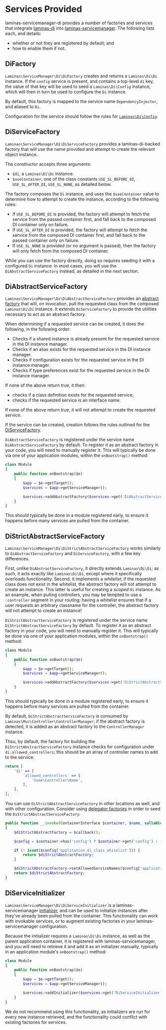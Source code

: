 # Services Provided

laminas-servicemanager-di provides a number of factories and services that
integrate [laminas-di](https://github.com/laminas/laminas-di) into
[laminas-servicemanager](https://docs.laminas.dev/laminas-servicemanager/).
The following lists each, and details:

- whether or not they are registered by default; and
- how to enable them if not.

## DiFactory

`Laminas\ServiceManager\Di\DiFactory` creates and returns a `Laminas\Di\Di` instance.
If the `config` service is present, and contains a top-level `di` key, the value
of that key will be used to seed a `Laminas\Di\Config` instance, which will then in
turn be used to configure the `Di` instance.

By default, this factory is mapped to the service name `DependencyInjector`, and
aliased to `Di`.

Configuration for the service should follow the rules for
[`Laminas\Di\Config`](https://docs.laminas.dev/laminas-di/config/).

## DiServiceFactory

`Laminas\ServiceManager\Di\DiServiceFactory` provides a laminas-di-backed factory that
will use the name provided and attempt to create the relevant object instance.

The constructor accepts three arguments:

- `$di`, a `Laminas\Di\Di` instance.
- `$useContainer`, one of the class constants `USE_SL_BEFORE_DI`,
  `USE_SL_AFTER_DI`, `USE_SL_NONE`, as detailed below.

The factory composes the `Di` instance, and uses the `$useContainer` value to
determine how to attempt to create the instance, according to the following
rules:

- If `USE_SL_BEFORE_DI` is provided, the factory will attempt to fetch the service
  from the passed container first, and fall back to the composed DI container
  only on failure.
- If `USE_SL_AFTER_DI` is provided, the factory will attempt to fetch the service
  from the composed DI container first, and fall back to the passed container
  only on failure.
- If `USE_SL_NONE` is provided (or no argument is passed), then the factory will
  only fetch from the composed DI container.

While you can use the factory directly, doing so requires seeding it with a
configured `Di` instance. In most cases, you will use the
`DiAbstractServiceFactory` instead, as detailed in the next section.

## DiAbstractServiceFactory

`Laminas\ServiceManager\Di\DiAbstractServiceFactory` provides an [abstract
factory](http://docs.laminas.dev/laminas-servicemanager/configuring-the-service-manager/#abstract-factories)
that will, on invocation, pull the requested class from the composed
`Laminas\Di\Di` instance. It extends `DiServiceFactory` to provide the utilities
necessary to act as an abstract factory.

When determining if a requested service can be created, it does the following,
in the following order:

- Checks if a shared instance is already present for the requested service in
  the DI instance manager.
- Checks if an alias exists for the requested service in the DI instance
  manager.
- Checks if configuration exists for the requested service in the DI instance
  manager.
- Checks if type preferences exist for the requested service in the DI instance
  manager.

If none of the above return true, it then:

- checks if a class definition exists for the requested service;
- checks if the requested service is an interface name.

If none of the above return true, it will not attempt to create the requested
service.

If the service can be created, creation follows the rules outlined for the
[DiServiceFactory](#diservicefactory).

`DiAbstractServiceFactory` is registered under the service name
`DiAbstractServiceFactory` by default. To register it as an abstract factory in
your code, you will need to manually register it. This will typically be done
via one of your application modules, within the `onBootstrap()` method:

```php
class Module
{
    public function onBootstrap($e)
    {
        $app = $e->getTarget();
        $services = $app->getServiceManager();

        $services->addAbstractFactory($services->get('DiAbstractServiceFactory'));
    }
}
```

This should typically be done in a module registered early, to ensure it happens
before many services are pulled from the container.

## DiStrictAbstractServiceFactory

`Laminas\ServiceManager\Di\DiStrictAbstractServiceFactory` works similarly to
`DiAbstractServiceFactory` and `DiServiceFactory`, with a few key differences.

First, unlike `DiAbstractServiceFactory`, it directly extends `Laminas\Di\Di`; as
such, it acts exactly like `Laminas\Di\Di`, except where it specifically overloads
functionality. Second, it implements a *whitelist*; if the requested class does
not exist in the whitelist, the abstract factory will not attempt to create an
instance. This latter is useful for creating a *scoped* `Di` instance. As an
example, when pulling controllers, you may be tempted to use a `:controller`
segment in your routing; having a whitelist ensures that if a user requests an
arbitrary classname for the controller, the abstract factory will not attempt to
create an instance!

`DiStrictAbstractServiceFactory` is registered under the service name
`DiStrictAbstractServiceFactory` by default. To register it as an abstract factory in
your code, you will need to manually register it. This will typically be done
via one of your application modules, within the `onBootstrap()` method:

```php
class Module
{
    public function onBootstrap($e)
    {
        $app = $e->getTarget();
        $services = $app->getServiceManager();

        $services->addAbstractFactory($services->get('DiStrictAbstractServiceFactory'));
    }
}
```

This should typically be done in a module registered early, to ensure it happens
before many services are pulled from the container.

By default, `DiStrictAbstractServiceFactory` is consumed by
`Laminas\Mvc\Controller\ControllerManager`; if the abstract factory is detected, it
is added as an abstract factory to the `ControllerManager` instance.

Thsu, by default, the factory for building the `DiStrictAbstractServiceFactory`
instance checks for configuration under `di.allowed_controllers`; this should
be an array of controller names to add to the service:

```php
return [
    'di' => [
        'allowed_controllers' => [
            'Some\Controller\Name',
        ],
    ],
];
```

You can use `DiStrictAbstractServiceFactory` in other locations as well, and
with other configuration. Consider using [delegator factories](http://docs.laminas.dev/laminas-servicemanager/delegators/)
in order to seed the `DiStrictAbstractServiceFactory`:

```php
public function __invoke(ContainerInterface $container, $name, callable $callback, array $options = null)
{
    $diStrictAbstractFactory = $callback();

    $config = $container->has('config') ? $container->get('config') : [];

    if (! isset($config['application_di_class_whitelist'])) {
        return $diStrictAbstractFactory;
    }

    $diStrictAbstractFactory->setAllowedServiceNames($config['application_di_class_whitelist']);
    return $diStrictAbstractFactory;
}
```

## DiServiceInitializer

`Laminas\ServiceManager\Di\DiServiceInitializer` is a laminas-servicemanager
[initializer](http://docs.laminas.dev/laminas-servicemanager/configuring-the-service-manager/#initializers),
and can be used to initialize instances after they've already been pulled from
the container. This functionality can work with invokable services, or to
augment existing factories in your laminas-servicemanager configuration.

Because the initializer requires a `Laminas\Di\Di` instance, as well as the parent
application container, it is registered with laminas-servicemanager, and you will
need to retrieve it and add it as an initializer manually, typically in an
application module's `onBootstrap()` method:

```php
class Module
{
    public function onBootstrap($e)
    {
        $app = $e->getTarget();
        $services = $app->getServiceManager();

        $services->addInitializer($services->get('DiServiceInitializer'));
    }
}
```

We do not recommend using this functionality, as initializers are run for every
new instance retrieved, and the functionality could conflict with existing
factories for services.
